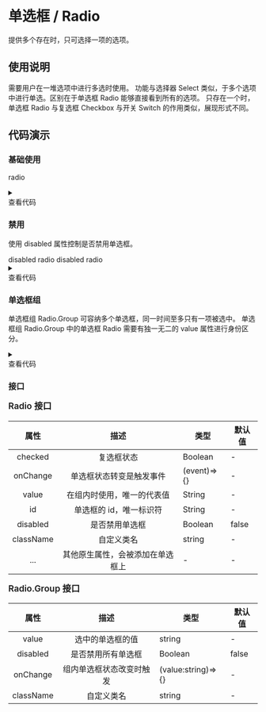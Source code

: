 <main>

# 单选框 / Radio

提供多个存在时，只可选择一项的选项。

## 使用说明

<desc>需要用户在一堆选项中进行多选时使用。</desc>
<desc>功能与选择器 Select 类似，于多个选项中进行单选。区别在于单选框 Radio 能够直接看到所有的选项。</desc>
<desc>只存在一个时，单选框 Radio 与复选框 Checkbox 与开关 Switch 的作用类似，展现形式不同。</desc>

## 代码演示

### 基础使用

<playground>
<wrapper>

<Radio>radio</Radio>

</wrapper>

<details>
<summary>
  <div>查看代码</div>
</summary>

```jsx
import { Radio } from 'nei-ui'
() => {
  return <Radio>radio</Radio>
}
```

</details>
</playground>

### 禁用

<desc>使用 disabled 属性控制是否禁用单选框。</desc>

<playground>
<wrapper>

<Isolator>
  <Radio checked disabled> disabled radio</Radio>
  <Radio disabled> disabled radio</Radio>
</Isolator>

</wrapper>

<details>
<summary>
  <div>查看代码</div>
</summary>

```jsx
import { Radio } from 'nei-ui'
() => {
  return (
    <Radio checked disabled> disabled checkbox</Radio>
    <Radio disabled> disabled checkbox</Radio>
  )
}
```

</details>
</playground>

### 单选框组

<desc>单选框组 Radio.Group 可容纳多个单选框，同一时间至多只有一项被选中。</desc>
<desc>单选框组 Radio.Group 中的单选框 Radio 需要有独一无二的 value 属性进行身份区分。</desc>

<playground>
<wrapper>

<RadioGroupDemo />

</wrapper>

<details>
<summary>
  <div>查看代码</div>
</summary>

```jsx
import React from 'react'
import { Radio } from 'nei-ui'
const Group = Radio.Group
() => {
  const handleChange = value => {
    console.log(value)
  }
  return (
    <>
      <Group value="apple" onChange={handleChange}>
        <Radio value="apple">apple</Radio>
        <Radio value="orange">orange</Radio>
        <Radio value="banana">banana</Radio>
      </Group>
      <p style={{ margin: '10px 0' }}>下方为被禁用的单选框组</p>
      <Group value="orange" disabled>
        <Radio value="apple">apple</Radio>
        <Radio value="orange">orange</Radio>
        <Radio value="banana">banana</Radio>
      </Group>
    </>
  )
}

```

</details>
</playground>

### 接口

<div style='margin-top: 10px;line-height: 1.5;font-weight: 600;font-size: 1.1rem;'>Radio 接口</div>

|   属性    |               描述               | 类型        | 默认值 |
| :-------: | :------------------------------: | ----------- | ------ |
|  checked  |            复选框状态            | Boolean     | -      |
| onChange  |     单选框状态转变是触发事件     | (event)=>{} | -      |
|   value   |    在组内时使用，唯一的代表值    | String      | -      |
|    id     |     单选框的 id，唯一标识符      | String      | -      |
| disabled  |          是否禁用单选框          | Boolean     | false  |
| className |            自定义类名            | string      | -      |
|    ...    | 其他原生属性，会被添加在单选框上 | -           | -      |

<div style='margin-top: 10px;line-height: 1.5;font-weight: 600;font-size: 1.1rem;'>Radio.Group 接口</div>

|   属性    |           描述           | 类型               | 默认值 |
| :-------: | :----------------------: | ------------------ | ------ |
|   value   |     选中的单选框的值     | string             | -      |
| disabled  |    是否禁用所有单选框    | Boolean            | false  |
| onChange  | 组内单选框状态改变时触发 | (value:string)=>{} | -      |
| className |        自定义类名        | string             | -      |

</main>
